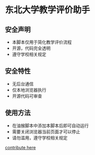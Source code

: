 # 东北大学教学评价助手

## 安全声明

- 本脚本仅用于简化教学评价流程
- 开源，代码完全透明
- 遵守学校相关规定

## 安全特性

- 无后台通信
- 仅本地浏览器执行
- 开源代码可审查

## 使用方法

- 在油猴脚本中添加本脚本后即可自动运行
- 需要关闭浏览器当前页面才可以停止
- 请勿滥用，遵守学校相关规定

[contribute here](https://github.com/yuka3069/neu-)
